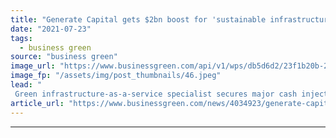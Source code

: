 ```yaml
---
title: "Generate Capital gets $2bn boost for 'sustainable infrastructure' projects"
date: "2021-07-23"
tags: 
  - business green
source: "business green"
image_url: "https://www.businessgreen.com/api/v1/wps/db5d6d2/23f1b20b-2376-4b3a-93bb-5573abc72dd5/1/Factory-GD2-01-HR-012816-185x114.jpeg"
image_fp: "/assets/img/post_thumbnails/46.jpeg"
lead: "
 Green infrastructure-as-a-service specialist secures major cash injection ..."
article_url: "https://www.businessgreen.com/news/4034923/generate-capital-usd2bn-boost-sustainable-infrastructure-projects"
---
```


---
